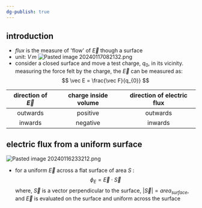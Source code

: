 ```yaml
---
dg-publish: true
---
```

## introduction
- *flux* is the measure of 'flow' of $\vec E$ though a surface
- unit: $V \, m$
![Pasted image 20240117082132.png](/img/user/pics/Pasted%20image%2020240117082132.png)
- consider a closed surface and move a test charge, $q_{0}$, in its vicinity. measuring the force felt by the charge, the $\vec E$ can be measured as:
$$
\vec E = \frac{\vec F}{q_{0}}
$$

| direction of $\vec E$ | charge inside volume | direction of electric flux |
|:---------------------:|:--------------------:|:--------------------------:|
|       outwards        |       positive       |          outwards          |
|        inwards        |       negative       |          inwards           |
## electric flux from a uniform surface
![Pasted image 20240116233212.png](/img/user/pics/Pasted%20image%2020240116233212.png)
- for a uniform $\vec E$ across a flat surface of area $S$ :
$$
\phi_{E}= \vec E \cdot \vec S
$$
	where, $\vec S$ is a vector perpendicular to the surface, $|\vec S| = area_{surface}$, and $\vec E$ is evaluated on the surface and uniform across the surface
